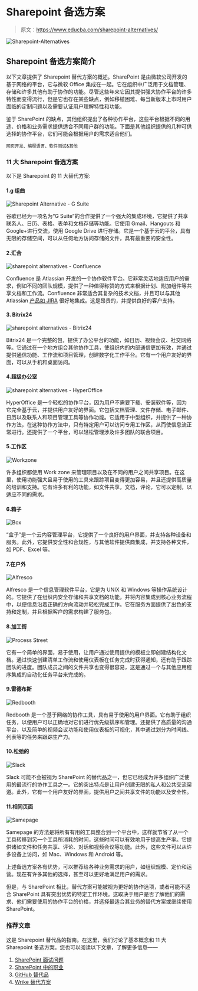 # Sharepoint 备选方案

> 原文：<https://www.educba.com/sharepoint-alternatives/>

![Sharepoint-Alternatives](img/b4fb4f127a83ffea1b9bb21bdd178be8.png)



## Sharepoint 备选方案简介

以下文章提供了 Sharepoint 替代方案的概述。SharePoint 是由微软公司开发的基于网络的平台，它与微软 Office 集成在一起。它在组织中广泛用于文档管理、存储和许多其他有助于协作的功能。尽管这些年来它因其提供强大协作平台的许多特性而变得流行，但是它也存在某些缺点，例如移植困难、每当新版本上市时用户面临的定制问题以及需要认证用户理解特性和功能。

鉴于 SharePoint 的缺点，其他组织提出了各种协作平台，这些平台根据不同的用途、价格和业务需求提供适合不同用户群的功能。下面是其他组织提供的几种可供选择的协作平台，它们可能会根据用户的需求适合他们。

<small>网页开发、编程语言、软件测试&其他</small>

### 11 大 Sharepoint 备选方案

以下是 Sharepoint 的 11 大替代方案:

#### 1.g 组曲

![Sharepoint Alternative - G Suite](img/c00a54f7933e2049bf1be0bb2762710f.png)



谷歌已经为一项名为“G Suite”的合作提供了一个强大的集成环境，它提供了共享联系人、日历、表格、表单和文档存储等功能。它使用 Gmail、Hangouts 和 Google+进行交流，使用 Google Drive 进行存储。它是一个基于云的平台，具有无限的存储空间，可以从任何地方访问存储的文件，具有最重要的安全性。

#### 2.汇合

![sharepoint alternatives - Confluence](img/e85478e731412c6f19a1354b6ff6082b.png)



Confluence 是 Atlassian 开发的一个协作软件平台。它非常灵活地适应用户的需求，例如不同的团队规模，提供了一种值得称赞的方式来根据计划、附加组件等共享文档和工作流。Confluence 非常适合其复杂的技术文档，并且可以与其他 Atlassian [产品如 JIRA](https://www.educba.com/jira-interview-questions/) 很好地集成。这是昂贵的，并提供良好的客户支持。

#### 3\. Bitrix24

![sharepoint alternatives - Bitrix24](img/aced8f62d1ba9388268289e6a57a8e17.png)



Bitrix24 是一个完整的包，提供了办公平台的功能，如日历、视频会议、社交网络等。它通过在一个地方组合其他协作工具，使组织内的内部通信更加有效，并通过提供通信功能、工作流和项目管理，创建数字化工作平台。它有一个用户友好的界面，可以从手机和桌面访问。

#### 4.超级办公室

![sharepoint alternatives - HyperOffice](img/d0c7fdc9e6c689da25152865adf146ed.png)



HyperOffice 是一个轻松的协作平台，因为用户不需要下载、安装软件等，因为它完全基于云，并提供用户友好的界面。它包括文档管理、文件存储、电子邮件、日历以及联系人和项目管理工具等协作功能。它适用于中型组织，并提供了一种协作方法，在这种协作方法中，只有特定用户可以访问专用工作区，从而使信息流正常进行。还提供了一个平台，可以轻松管理涉及许多团队的联合项目。

#### 5.工作区

![Workzone](img/3f48692a4bc4c6f611f9cabbf24b530b.png)



许多组织都使用 Work zone 来管理项目以及在不同的用户之间共享项目。在这里，使用功能强大且易于使用的工具来跟踪项目变得更加容易，并且还提供高质量的培训和支持。它有许多有利的功能，如文件共享，文档，评论，它可以定制，以适应不同的需求。

#### 6.箱子

![Box](img/c303a538953b72b640382096d3a66188.png)



“盒子”是一个云内容管理平台，它提供了一个良好的用户界面，并支持各种设备和服务。此外，它提供安全性和合规性，与其他软件提供商集成，并支持各种文件，如 PDF、Excel 等。

#### 7.在户外

![Alfresco](img/a5595c5b6f4f685f54157abde3465875.png)



Alfresco 是一个信息管理软件平台，它是为 UNIX 和 Windows 等操作系统设计的。它提供了在组织内安全存储和共享文档的功能，并将内容集成到核心业务流程中，以便信息沿着正确的方向流动并轻松完成工作。它在服务方面提供了出色的支持和定制，并且根据客户的需求构建了服务包。

#### 8.加工街

![Process Street](img/4b0f08f109df7d65d11f6cc5b727379b.png)



它有一个简单的界面，易于使用，让用户通过使用提供的模板立即创建结构化文档。通过快速创建清单工作流和使用仪表板在任务完成时获得通知，还有助于跟踪团队的进度。团队成员之间的文件共享也变得很容易，这是通过一个与其他应用程序集成的自动化任务平台来完成的。

#### 9.雷德布斯

![Redbooth](img/b7710c40b87c017ab8c296bf41f5c63a.png)



Redbooth 是一个基于网络的协作工具，具有易于使用的用户界面。它有助于组织任务，以便用户可以正确地对它们进行优先级排序和管理。还提供了高质量的沟通平台，以及简单的视频会议功能和使用仪表板的可视化，其中通过划分为时间线、列表等的任务来跟踪生产力。

#### 10.松弛的

![Slack](img/1c606bb78955a3bc325d5beba7e756d3.png)



Slack 可能不会被视为 SharePoint 的替代品之一，但它已经成为许多组织广泛使用的最流行的协作工具之一。它的突出特点是让用户创建无限的私人和公共交流渠道。此外，它有一个用户友好的界面，提供用户之间共享文件的功能以及安全性。

#### 11.相同页面

![Samepage](img/67b7da650b2d6d37ed7dc6d3ff2cebfe.png)



Samepage 的方法是将所有有用的工具整合到一个平台中，这样就节省了从一个工具转移到另一个工具所消耗的时间，这些时间可以有效地用于提高生产率。它提供诸如文件和任务共享、评论、对话和视频会议等功能。此外，这些文件可以从许多设备上访问，如 Mac、Windows 和 Android 等。

上述备选方案各有优势，可以推荐给各种业务需求的用户，如组织规模、定价和运营。现在有许多其他的选择，甚至可以更好地满足用户的需求。

但是，与 SharePoint 相比，替代方案可能被视为更好的协作选项，或者可能不适合 SharePoint 具有突出优势的特定工作环境。这取决于用户是否了解他们的需求、他们需要使用的协作平台的价格，并选择最适合其业务的替代方案或继续使用 SharePoint。

### 推荐文章

这是 Sharepoint 替代品的指南。在这里，我们讨论了基本概念和 11 大 Sharepoint 备选方案。您也可以阅读以下文章，了解更多信息——

1.  [SharePoint 面试问题](https://www.educba.com/sharepoint-interview-questions/)
2.  [SharePoint 中的职业](https://www.educba.com/careers-in-sharepoint/)
3.  [GitHub 替代品](https://www.educba.com/github-alternatives/)
4.  [Wrike 替代方案](https://www.educba.com/wrike-alternatives/)





